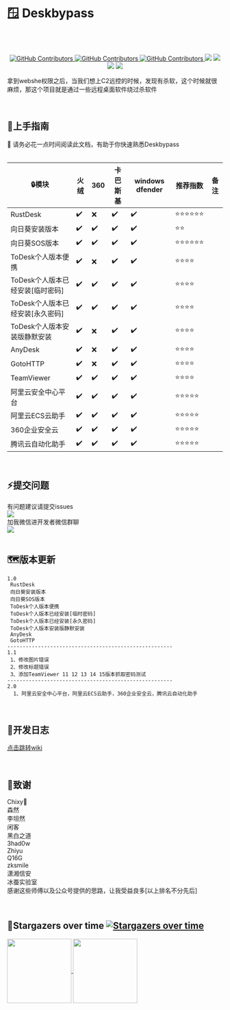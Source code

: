 # :window:	Deskbypass
<br/><br/>
  <p align="center">
    <a href="https://www.one-fox.cn/">
      <img alt="GitHub Contributors" src="https://img.shields.io/badge/%E5%AE%89%E5%85%A8%E5%9B%A2%E9%98%9F-One--fox-pink" />
    </a>
    <a href="https://taoyuan.cool/">
      <img alt="GitHub Contributors" src="https://img.shields.io/badge/%E5%8D%9A%E5%AE%A2-taoyuan.cool-blue" />
    </a>
    <a href="https://taoyuan.cool/">
      <img alt="GitHub Contributors" src="https://img.shields.io/badge/%E4%BD%9C%E8%80%85-%E5%BC%B1%E9%B8%A1-red" />
    </a>
    <img src="https://img.shields.io/badge/WeChat-vivo50KFCKFC-black">
    <img src="https://badgen.net/github/stars/RuoJi6/Deskbypass/?icon=github&color=black">
    <img src="https://badgen.net/github/issues/RuoJi6/Deskbypass">
    <a href="https://flowus.cn/share/134f2136-1c04-46fb-b1c1-693975dc42ee">
     <img src="https://img.shields.io/badge/%E6%96%87%E5%BA%93-wiki-yellow">
    </a>
</p>

拿到webshe权限之后，当我们想上C2远控的时候，发现有杀软，这个时候就很麻烦，那这个项目就是通过一些远程桌面软件绕过杀软件

<br/>

## 🚀上手指南

📢 请务必花一点时间阅读此文档，有助于你快速熟悉Deskbypass
<br/><br/>

| :lock:模块                       | 火绒               | 360                | 卡巴斯基           | windows dfender    | 推荐指数                             | 备注 |
| -------------------------------- | ------------------ | ------------------ | ------------------ | ------------------ | ------------------------------------ | ---- |
| RustDesk                         | :heavy_check_mark: | :x:                | :heavy_check_mark: | :heavy_check_mark: | :star::star::star::star::star::star: |      |
| 向日葵安装版本                   | :heavy_check_mark: | :heavy_check_mark: | :heavy_check_mark: | :heavy_check_mark: | :star::star:                         |      |
| 向日葵SOS版本                    | :heavy_check_mark: | :heavy_check_mark: | :heavy_check_mark: | :heavy_check_mark: | :star::star::star::star::star::star: |      |
| ToDesk个人版本便携               | :heavy_check_mark: | :x:                | :heavy_check_mark: | :heavy_check_mark: | :star::star::star::star:             |      |
| ToDesk个人版本已经安装[临时密码] | :heavy_check_mark: | :heavy_check_mark: | :heavy_check_mark: | :heavy_check_mark: | :star::star::star::star:             |      |
| ToDesk个人版本已经安装[永久密码] | :heavy_check_mark: | :heavy_check_mark: | :heavy_check_mark: | :heavy_check_mark: | :star::star::star::star:             |      |
| ToDesk个人版本安装版静默安装     | :heavy_check_mark: | :x:                | :heavy_check_mark: | :heavy_check_mark: | :star::star::star::star:             |      |
| AnyDesk                          | :heavy_check_mark: | :x:                | :heavy_check_mark: | :heavy_check_mark: | :star::star::star::star:             |      |
| GotoHTTP                         | :heavy_check_mark: | :x:                | :heavy_check_mark: | :heavy_check_mark: | :star::star::star::star:             |      |
| TeamViewer                       | :heavy_check_mark: | :heavy_check_mark: | :heavy_check_mark: | :heavy_check_mark: | :star::star::star::star:             |      |
| 阿里云安全中心平台               | :heavy_check_mark: | :heavy_check_mark: | :heavy_check_mark: | :heavy_check_mark: | :star::star::star::star::star:       |      |
| 阿里云ECS云助手                  | :heavy_check_mark: | :heavy_check_mark: | :heavy_check_mark: | :heavy_check_mark: | :star::star::star::star::star:       |      |
| 360企业安全云                    | :heavy_check_mark: | :heavy_check_mark: | :heavy_check_mark: | :heavy_check_mark: | :star::star::star::star::star:       |      |
| 腾讯云自动化助手                 | :heavy_check_mark: | :heavy_check_mark: | :heavy_check_mark: | :heavy_check_mark: | :star::star::star::star::star:       |      |

<br/>

## :zap:提交问题
有问题建议请提交issues<br/>
<a href="https://github.com/RuoJi6/HackerPermKeeper/issues"><img src="https://badgen.net/github/issues/RuoJi6/HackerPermKeeper"></a>
<br/>
加我微信进开发者微信群聊 
<br/><img src="https://img.shields.io/badge/WeChat-vivo50KFCKFC-green">
<br/>
<br/>

## :world_map:版本更新
```
1.0 
 RustDesk
 向日葵安装版本
 向日葵SOS版本
 ToDesk个人版本便携
 ToDesk个人版本已经安装[临时密码]
 ToDesk个人版本已经安装[永久密码]
 ToDesk个人版本安装版静默安装
 AnyDesk
 GotoHTTP
------------------------------------------------------
1.1
 1、修改图片错误
 2、修改标题错误
 3、添加TeamViewer 11 12 13 14 15版本抓取密码测试
------------------------------------------------------
2.0
  1、阿里云安全中心平台，阿里云ECS云助手，360企业安全云，腾讯云自动化助手
```

<br/>

## :beginner:开发日志
<a href="https://flowus.cn/share/134f2136-1c04-46fb-b1c1-693975dc42ee">点击跳转wiki</a>

<br/>

## :clap:致谢
Chixy👑<br/>
森然<br/>
李坦然<br/>
闲客<br/>
黑白之道<br/>
3had0w<br/>
Zhiyu<br/>
Q16G<br/>
zksmile<br/>
潇湘信安<br/>
冰蚕实验室<br/>
感谢这些师傅以及公众号提供的思路，让我受益良多[以上排名不分先后]

<br/>


## :star2:Stargazers over time [![Stargazers over time](https://starchart.cc/RuoJi6/Deskbypass.svg)](https://starchart.cc/RuoJi6/Deskbypass)

<a href="https://github.com/RuoJi6">
  <img height=150 align="center" src="https://github-readme-stats.vercel.app/api?username=RuoJi6"/>
</a>
<a href="https://github.com/RuoJi6/Deskbypass/">
  <img height=150 align="center" src="https://github-readme-stats.vercel.app/api/top-langs?username=RuoJi6&layout=compact&langs_count=8&card_width=320" />
</a>
